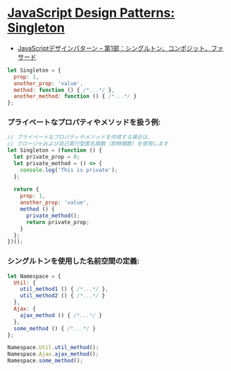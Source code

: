 # [JavaScript Design Patterns: Singleton](https://www.joezimjs.com/javascript/javascript-design-patterns-singleton/)
- [JavaScriptデザインパターン – 第1部：シングルトン、コンポジット、ファサード](http://www.adobe.com/jp/devnet/html5/articles/javascript-design-patterns-pt1-singleton-composite-facade.html)

```js
let Singleton = {
  prop: 1,
  another_prop: 'value',
  method: function () { /*...*/ },
  another_method: function () { /*...*/ }
};
```

### プライベートなプロパティやメソッドを扱う例:
```js
// プライベートなプロパティやメソッドを作成する場合は、
// クロージャおよび自己実行型匿名関数（即時関数）を使用します
let Singleton = (function () {
  let private_prop = 0;
  let private_method = () => {
    console.log('This is private');
  };
  
  return {
    prop: 1,
    another_prop: 'value',
    method () {
      private_method();
      return private_prop;
    }
  };
})();
```

### シングルトンを使用した名前空間の定義:
```js
let Namespace = {
  Util: {
    util_method1 () { /*...*/ },
    util_method2 () { /*...*/ }
  },
  Ajax: {
    ajax_method () { /*...*/ }
  },
  some_method () { /*...*/ }
};

Namespace.Util.util_method();
Namespace.Ajax.ajax_method();
Namespace.some_method();
```
